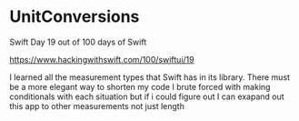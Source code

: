 # UnitConversions
Swift Day 19 out of 100 days of Swift

https://www.hackingwithswift.com/100/swiftui/19

I learned all the measurement types that Swift has in its library. There must be a more elegant way to shorten my code
I brute forced with making conditionals with each situation but if i could figure out I can exapand out this app to other measurements not just length
